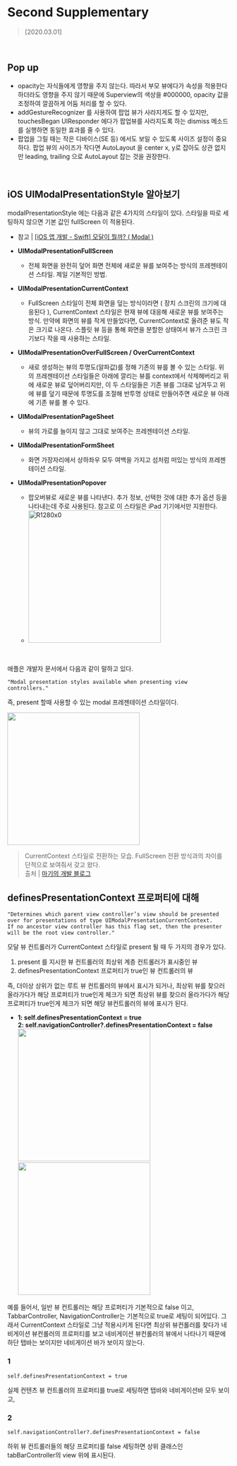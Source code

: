 # Second Supplementary

> [2020.03.01]

<br />

## Pop up

* opacity는 자식들에게 영향을 주지 않는다. 따라서 부모 뷰에다가 속성을 적용한다 하더라도 영향을 주지 않기 때문에 Superview의 색상을 #000000, opacity 값을 조정하여 깔끔하게 어둠 처리를 할 수 있다.
* addGestureRecognizer 를 사용하여 팝업 뷰가 사라지게도 할 수 있지만, touchesBegan UIResponder 에다가 팝업뷰를 사라지도록 하는 dismiss 메소드를 실행하면 동일한 효과를 줄 수 있다.
* 팝업을 그릴 때는 작은 디바이스(SE 등) 에서도 보일 수 있도록 사이즈 설정이 중요하다. 팝업 뷰의 사이즈가 작다면 AutoLayout 을 center x, y로 잡아도 상관 없지만 leading, trailing 으로 AutoLayout 잡는 것을 권장한다.

<br />

## iOS UIModalPresentationStyle 알아보기  

modalPresentationStyle 에는 다음과 같은 4가지의 스타일이 있다.
스타일을 따로 세팅하지 않으면 기본 값인 fullScreen 이 적용된다.

* 참고 | [[iOS 앱 개발 - Swift] 모달이 뭘까? ( Modal )](https://etst.tistory.com/87)

* **UIModalPresentationFullScreen**
  * 전체 화면을 완전히 덮어 화면 전체에 새로운 뷰를 보여주는 방식의 프레젠테이션 스타일. 제일 기본적인 방법.
* **UIModalPresentationCurrentContext**
  * FullScreen 스타일이 전체 화면을 덮는 방식이라면 ( 장치 스크린의 크기에 대응된다 ), CurrentContext 스타일은 현재 뷰에 대응해 새로운 뷰를 보여주는 방식. 만약에 화면의 뷰를 작게 만들었다면, CurrentContext로 올려준 뷰도 작은 크기로 나온다. 스플릿 뷰 등을 통해 화면을 분할한 상태여서 뷰가 스크린 크기보다 작을 때 사용하는 스타일.
* **UIModalPresentationOverFullScreen / OverCurrentContext**
  * 새로 생성하는 뷰의 투명도(알파값)를 정해 기존의 뷰를 볼 수 있는 스타일. 위의 프레젠테이션 스타일들은 아래에 깔리는 뷰를 context에서 삭제해버리고 위에 새로운 뷰로 덮어버리지만, 이 두 스타일들은 기존 뷰를 그대로 남겨두고 위에 뷰를 덮기 때문에 투명도를 조절해 반투명 상태로 만들어주면 새로운 뷰 아래에 기존 뷰를 볼 수 있다.
* **UIModalPresentationPageSheet**
  * 뷰의 가로를 늘이지 않고 그대로 보여주는 프레젠테이션 스타일.
* **UIModalPresentationFormSheet**
  * 화면 가장자리에서 상하좌우 모두 여백을 가지고 섬처럼 떠있는 방식의 프레젠테이션 스타일.
* **UIModalPresentationPopover**
  * 팝오버뷰로 새로운 뷰를 나타낸다. 추가 정보, 선택한 것에 대한 추가 옵션 등을 나타내는데 주로 사용된다. 참고로 이 스타일은 iPad 기기에서만 지원한다.
  * <img width="300" alt="R1280x0" src="https://user-images.githubusercontent.com/44978839/75610710-e8d7e700-5b56-11ea-9b76-70e28ac9da4b.png">
<br/>

애플은 개발자 문서에서 다음과 같이 말하고 있다.

``` 
"Modal presentation styles available when presenting view controllers."
``` 

즉, present 할때 사용할 수 있는 modal 프레젠테이션 스타일이다.

<img width="300" src="https://user-images.githubusercontent.com/44978839/75610782-a4008000-5b57-11ea-890f-472b03e4890d.gif">

> CurrentContext 스타일로 전환하는 모습. FullScreen 전환 방식과의 차이를 단적으로 보여줘서 갖고 왔다.  
> 출처 | [마기의 개발 블로그](https://magi82.github.io/ios-modal-presentation-style-01/)

## definesPresentationContext 프로퍼티에 대해

``` 
"Determines which parent view controller’s view should be presented over for presentations of type UIModalPresentationCurrentContext.
If no ancestor view controller has this flag set, then the presenter will be the root view controller."
``` 

모달 뷰 컨트롤러가 CurrentContext 스타일로 present 될 때 두 가지의 경우가 있다.

1. present 를 지시한 뷰 컨트롤러의 최상위 계층 컨트롤러가 표시중인 뷰
2. definesPresentationContext 프로퍼티가 true인 뷰 컨트롤러의 뷰

즉, 더이상 상위가 없는 루트 뷰 컨트롤러의 뷰에서 표시가 되거나, 최상위 뷰를 찾으러 올라가다가 해당 프로퍼티가 true인게 체크가 되면 
최상위 뷰를 찾으러 올라가다가 해당 프로퍼티가 true인게 체크가 되면 해당 뷰컨트롤러의 뷰에 표시가 된다.

- **1: self.definesPresentationContext = true**  
**2: self.navigationController?.definesPresentationContext = false**  
<img width="300" src="https://user-images.githubusercontent.com/44978839/75611725-69e7ac00-5b60-11ea-9e97-235a58ec9fec.gif"> <img width="300" src="https://user-images.githubusercontent.com/44978839/75611836-6e609480-5b61-11ea-8120-1207343209ad.gif">

예를 들어서, 일반 뷰 컨트롤러는 해당 프로퍼티가 기본적으로 false 이고, TabbarController, NavigationController는 
기본적으로 true로 세팅이 되어있다. 그래서 CurrentContext 스타일로 그냥 적용시키게 된다면 최상위 뷰컨롤러를 찾다가 네비게이션 뷰컨롤러의 프로퍼티를 보고 네비게이션 뷰컨롤러의 뷰에서  나타나기 때문에 하단 탭바는 보이지만 네비게이션 바가 보이지 않는다.

### 1

``` 
self.definesPresentationContext = true
``` 

실제 컨텐츠 뷰 컨트롤러의 프로퍼티를 true로 세팅하면 탭바와 네비게이션바 모두 보이고,

### 2

``` 
self.navigationController?.definesPresentationContext = false
``` 

하위 뷰 컨트롤러들의 해당 프로퍼티를 false 세팅하면 상위 클래스인 tabBarController의 view 위에 표시된다.
